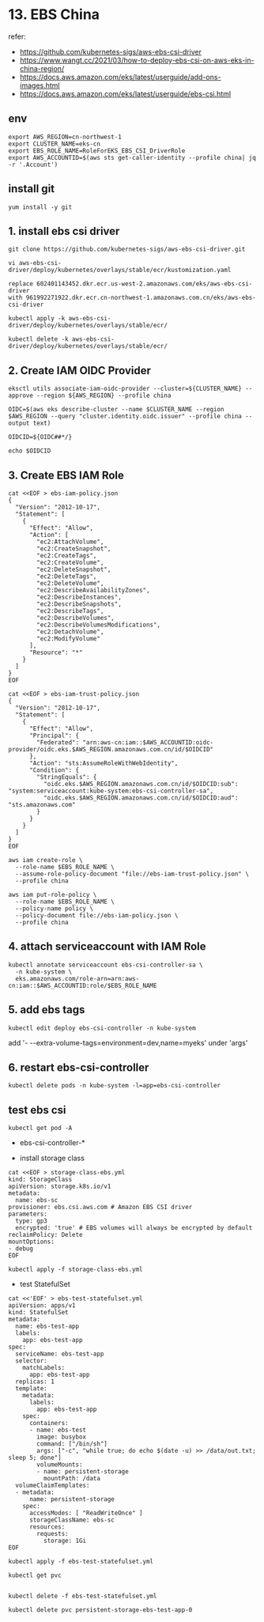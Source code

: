 
# 13. EBS China

refer:
- https://github.com/kubernetes-sigs/aws-ebs-csi-driver
- https://www.wangt.cc/2021/03/how-to-deploy-ebs-csi-on-aws-eks-in-china-region/
- https://docs.aws.amazon.com/eks/latest/userguide/add-ons-images.html
- https://docs.aws.amazon.com/eks/latest/userguide/ebs-csi.html

## env
```
export AWS_REGION=cn-northwest-1
export CLUSTER_NAME=eks-cn
export EBS_ROLE_NAME=RoleForEKS_EBS_CSI_DriverRole
export AWS_ACCOUNTID=$(aws sts get-caller-identity --profile china| jq -r '.Account')
```

## install git
```
yum install -y git
```

## 1. install ebs csi driver
```
git clone https://github.com/kubernetes-sigs/aws-ebs-csi-driver.git

vi aws-ebs-csi-driver/deploy/kubernetes/overlays/stable/ecr/kustomization.yaml

replace 602401143452.dkr.ecr.us-west-2.amazonaws.com/eks/aws-ebs-csi-driver
with 961992271922.dkr.ecr.cn-northwest-1.amazonaws.com.cn/eks/aws-ebs-csi-driver

kubectl apply -k aws-ebs-csi-driver/deploy/kubernetes/overlays/stable/ecr/

```

```
kubectl delete -k aws-ebs-csi-driver/deploy/kubernetes/overlays/stable/ecr/

```

## 2. Create IAM OIDC Provider
```
eksctl utils associate-iam-oidc-provider --cluster=${CLUSTER_NAME} --approve --region ${AWS_REGION} --profile china

OIDC=$(aws eks describe-cluster --name $CLUSTER_NAME --region $AWS_REGION --query "cluster.identity.oidc.issuer" --profile china --output text)

OIDCID=${OIDC##*/}

echo $OIDCID
```

## 3. Create EBS IAM Role

```
cat <<EOF > ebs-iam-policy.json
{
  "Version": "2012-10-17",
  "Statement": [
    {
      "Effect": "Allow",
      "Action": [
        "ec2:AttachVolume",
        "ec2:CreateSnapshot",
        "ec2:CreateTags",
        "ec2:CreateVolume",
        "ec2:DeleteSnapshot",
        "ec2:DeleteTags",
        "ec2:DeleteVolume",
        "ec2:DescribeAvailabilityZones",
        "ec2:DescribeInstances",
        "ec2:DescribeSnapshots",
        "ec2:DescribeTags",
        "ec2:DescribeVolumes",
        "ec2:DescribeVolumesModifications",
        "ec2:DetachVolume",
        "ec2:ModifyVolume"
      ],
      "Resource": "*"
    }
  ]
}
EOF

cat <<EOF > ebs-iam-trust-policy.json
{
  "Version": "2012-10-17",
  "Statement": [
    {
      "Effect": "Allow",
      "Principal": {
        "Federated": "arn:aws-cn:iam::$AWS_ACCOUNTID:oidc-provider/oidc.eks.$AWS_REGION.amazonaws.com.cn/id/$OIDCID"
      },
      "Action": "sts:AssumeRoleWithWebIdentity",
      "Condition": {
        "StringEquals": {
          "oidc.eks.$AWS_REGION.amazonaws.com.cn/id/$OIDCID:sub": "system:serviceaccount:kube-system:ebs-csi-controller-sa",
          "oidc.eks.$AWS_REGION.amazonaws.com.cn/id/$OIDCID:aud": "sts.amazonaws.com"
        }
      }
    }
  ]
}
EOF

aws iam create-role \
  --role-name $EBS_ROLE_NAME \
  --assume-role-policy-document "file://ebs-iam-trust-policy.json" \
  --profile china 

aws iam put-role-policy \
  --role-name $EBS_ROLE_NAME \
  --policy-name policy \
  --policy-document file://ebs-iam-policy.json \
  --profile china 

```

## 4. attach serviceaccount with IAM Role
```
kubectl annotate serviceaccount ebs-csi-controller-sa \
  -n kube-system \
  eks.amazonaws.com/role-arn=arn:aws-cn:iam::$AWS_ACCOUNTID:role/$EBS_ROLE_NAME
```

## 5. add ebs tags
```
kubectl edit deploy ebs-csi-controller -n kube-system
```
add '- --extra-volume-tags=environment=dev,name=myeks' under 'args'

## 6. restart ebs-csi-controller
```
kubectl delete pods -n kube-system -l=app=ebs-csi-controller
```

## test ebs csi

```
kubectl get pod -A
```
- ebs-csi-controller-*

- install storage class
```
cat <<EOF > storage-class-ebs.yml
kind: StorageClass
apiVersion: storage.k8s.io/v1
metadata:
  name: ebs-sc
provisioner: ebs.csi.aws.com # Amazon EBS CSI driver
parameters:
  type: gp3
  encrypted: 'true' # EBS volumes will always be encrypted by default
reclaimPolicy: Delete
mountOptions:
- debug
EOF

kubectl apply -f storage-class-ebs.yml

```

- test StatefulSet
```
cat <<'EOF' > ebs-test-statefulset.yml
apiVersion: apps/v1
kind: StatefulSet
metadata:
  name: ebs-test-app
  labels:
    app: ebs-test-app
spec:
  serviceName: ebs-test-app
  selector:
    matchLabels:
      app: ebs-test-app
  replicas: 1
  template:
    metadata:
      labels:
        app: ebs-test-app
    spec:
      containers:
      - name: ebs-test
        image: busybox
        command: ["/bin/sh"]
        args: ["-c", "while true; do echo $(date -u) >> /data/out.txt; sleep 5; done"]
        volumeMounts:
        - name: persistent-storage
          mountPath: /data    
  volumeClaimTemplates:
  - metadata:
      name: persistent-storage
    spec:
      accessModes: [ "ReadWriteOnce" ]
      storageClassName: ebs-sc
      resources:
        requests:
          storage: 1Gi
EOF

kubectl apply -f ebs-test-statefulset.yml

kubectl get pvc

```

```

kubectl delete -f ebs-test-statefulset.yml

kubectl delete pvc persistent-storage-ebs-test-app-0

```
